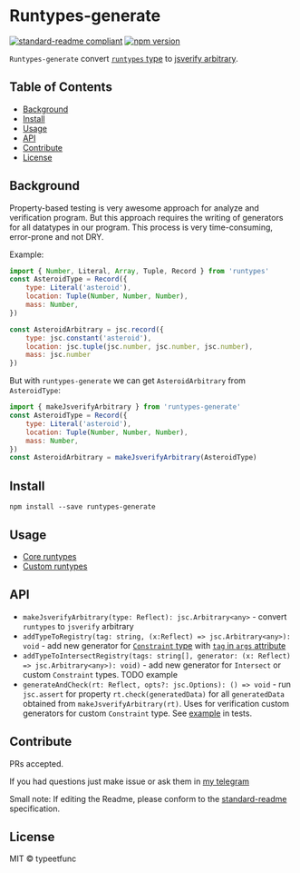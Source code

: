 # Runtypes-generate

[![standard-readme compliant](https://img.shields.io/badge/standard--readme-OK-green.svg?style=flat-square)](https://github.com/RichardLitt/standard-readme)
[![npm version](https://badge.fury.io/js/runtypes-generate.svg)](https://badge.fury.io/js/runtypes-generate)

`Runtypes-generate` convert [`runtypes` type](https://github.com/pelotom/runtypes) to [jsverify arbitrary](https://github.com/jsverify/jsverify).

## Table of Contents

- [Background](#background)
- [Install](#install)
- [Usage](#usage)
- [API](#api)
- [Contribute](#contribute)
- [License](#license)

## Background

Property-based testing is very awesome approach for analyze and verification program. But this approach requires the writing of generators for all datatypes in our program. This process is very time-consuming, error-prone and not DRY.

Example:

```js
import { Number, Literal, Array, Tuple, Record } from 'runtypes'
const AsteroidType = Record({
    type: Literal('asteroid'),
    location: Tuple(Number, Number, Number),
    mass: Number,
})

const AsteroidArbitrary = jsc.record({
    type: jsc.constant('asteroid'),
    location: jsc.tuple(jsc.number, jsc.number, jsc.number),
    mass: jsc.number
})
```

But with `runtypes-generate` we can get `AsteroidArbitrary` from `AsteroidType`:

```js
import { makeJsverifyArbitrary } from 'runtypes-generate'
const AsteroidType = Record({
    type: Literal('asteroid'),
    location: Tuple(Number, Number, Number),
    mass: Number,
})
const AsteroidArbitrary = makeJsverifyArbitrary(AsteroidType)
```

## Install

```
npm install --save runtypes-generate
```

## Usage

- [Core runtypes](https://github.com/typeetfunc/runtypes-generate/blob/master/src/index.spec.ts)
- [Custom runtypes](https://github.com/typeetfunc/runtypes-generate/blob/master/src/custom.spec.ts)

## API

- `makeJsverifyArbitrary(type: Reflect): jsc.Arbitrary<any>` - convert `runtypes` to `jsverify` arbitrary
- `addTypeToRegistry(tag: string, (x:Reflect) => jsc.Arbitrary<any>): void` - add new generator for [`Constraint` type](https://github.com/pelotom/runtypes#constraint-checking) with [`tag` in `args` attribute](https://github.com/typeetfunc/runtypes-generate/blob/master/src/custom.spec.ts#L23-L32)
- `addTypeToIntersectRegistry(tags: string[], generator: (x: Reflect) => jsc.Arbitrary<any>): void)`  - add new generator for `Intersect` or custom `Constraint` types. TODO example
- `generateAndCheck(rt: Reflect, opts?: jsc.Options): () => void` - run `jsc.assert` for property `rt.check(generatedData)` for all `generatedData` obtained from `makeJsverifyArbitrary(rt)`. Uses for verification custom generators for custom `Constraint` type. See [example](https://github.com/typeetfunc/runtypes-generate/blob/master/src/custom.spec.ts#L112-L118) in tests. 

## Contribute

PRs accepted.

If you had questions just make issue or ask them in [my telegram](https://telegram.me/bracketsarrows)

Small note: If editing the Readme, please conform to the [standard-readme](https://github.com/RichardLitt/standard-readme) specification.


## License

MIT © typeetfunc